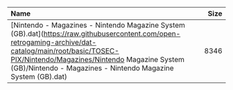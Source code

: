 |Name|Size|
|:---|---:|
|[Nintendo - Magazines - Nintendo Magazine System (GB).dat](https://raw.githubusercontent.com/open-retrogaming-archive/dat-catalog/main/root/basic/TOSEC-PIX/Nintendo/Magazines/Nintendo Magazine System (GB)/Nintendo - Magazines - Nintendo Magazine System (GB).dat)|8346|
